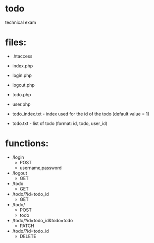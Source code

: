 # todo
technical exam

# files:

- .htaccess
- index.php
- login.php
- logout.php
- todo.php
- user.php

- todo_index.txt    -   index used for the id of the todo (default value = 1)
- todo.txt          -   list of todo (format: id, todo, user_id)

# functions:

* /login
	* POST
	* username,password
* /logout
	* GET
* /todo
	* GET
* /todo/?id=todo_id
	* GET
* /todo/
	* POST
	* todo
* /todo/?id=todo_id&todo=todo
	* PATCH
* /todo/?id=todo_id
	* DELETE
